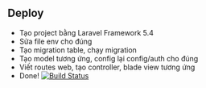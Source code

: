 ## Deploy
- Tạo project bằng Laravel Framework 5.4
- Sửa file env cho đúng
- Tạo migration table, chạy migration
- Tạo model tương ứng, config lại config/auth cho đúng
- Viết routes web, tạo controller, blade view tương ứng
- Done!
<a href="https://travis-ci.org/laravel/framework"><img src="https://travis-ci.org/laravel/framework.svg" alt="Build Status"></a>
